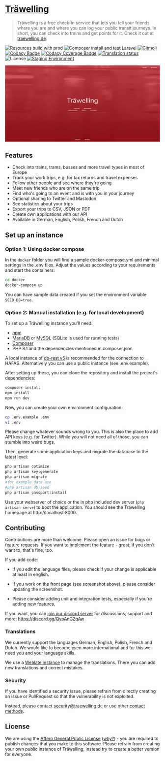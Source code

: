# [Träwelling](https://traewelling.de)

> Träwelling is a free check-in service that lets you tell your friends where you are and where you can log your public
> transit journeys. In short, you can check into trains and get points for it. 
> Check it out at [traewelling.de](https://traewelling.de).

![Resources build with `prod`](https://img.shields.io/github/actions/workflow/status/Traewelling/traewelling/nodejs-prod.yml?branch=develop&logo=github)
![Composer install and test Laravel](https://img.shields.io/github/actions/workflow/status/Traewelling/traewelling/phpunit.yml?branch=develop&label=Laravel&logo=github)
[![Gitmoji](https://img.shields.io/badge/gitmoji-%20😜%20😍-FFDD67.svg)](https://gitmoji.dev)
[![Codacy Badge](https://img.shields.io/codacy/grade/60765ceacee5494184476eae9bf27a1f)](https://app.codacy.com/gh/Traewelling/traewelling?utm_source=github.com&utm_medium=referral&utm_content=Traewelling/traewelling&utm_campaign=Badge_Grade_Dashboard)
[![Codacy Coverage Badge](https://img.shields.io/codacy/coverage/60765ceacee5494184476eae9bf27a1f)](https://www.codacy.com/gh/Traewelling/traewelling/dashboard?utm_source=github.com&utm_medium=referral&utm_content=Traewelling/traewelling&utm_campaign=Badge_Coverage)
[![Translation status](https://weblate.bubu1.eu/widgets/trawelling/-/common/svg-badge.svg)](https://weblate.bubu1.eu/engage/trawelling/)
![License](https://img.shields.io/github/license/traewelling/traewelling)
[![Staging Environment](https://img.shields.io/github/actions/workflow/status/traewelling/traewelling/staging-environment.yml?branch=develop&color=%234f46e5&label=Staging%20Environment&logo=%F0%9F%9A%80)](https://trwl-develop-environment.fly.dev)

[![Träwelling Screenshot](traewelling.jpg)](https://traewelling.de)

## Features

* Check into trains, trams, busses and more travel types in most of Europe
* Track your work trips, e.g. for tax returns and travel expenses
* Follow other people and see where they're going
* Meet new friends who are on the same trip
* Find who's going to an event and is with you in your journey
* Optional sharing to Twitter and Mastodon
* See statistics about your trips
* Export your trips to CSV, JSON or PDF
* Create own applications with our API
* Available in German, English, Polish, French and Dutch

## Set up an instance

### Option 1: Using docker compose

In the `docker` folder you will find a sample docker-compose.yml and minimal settings in the .env files. Adjust the
values according to your requirements and start the containers:

```bash
cd docker
docker-compose up
```

You can have sample data created if you set the environment variable `SEED_DB=true`.

### Option 2: Manual installation (e.g. for local development)

To set up a Träwelling instance you'll need:

* [npm](https://docs.npmjs.com/downloading-and-installing-node-js-and-npm)
* [MariaDB](https://mariadb.org/download) or [MySQL](https://www.mysql.com/de/downloads/) (SQLite is used for running
  tests)
* [Composer](https://getcomposer.org/download/)
* PHP 8.1 and the dependencies mentioned in composer.json

A local instance of [db-rest v5](https://github.com/derhuerst/db-rest/tree/5) is recommended for the connection to
HAFAS. Alternatively you can use a public instance (see .env.example).

After setting up these, you can clone the repository and install the project's dependencies:

```sh
composer install
npm install
npm run dev
```

Now, you can create your own environment configuration:

```sh
cp .env.example .env
vi .env
```

Please change whatever sounds wrong to you. This is also the place to add API keys (e.g. for Twitter).
While you will not need all of those, you can stumble into weird bugs.

Then, generate some application keys and migrate the database to the latest level:

```sh
php artisan optimize
php artisan key:generate
php artisan migrate 
#for example data use 
#php artisan db:seed
php artisan passport:install
```

Use your webserver of choice or the in php included dev server (`php artisan serve`) to boot the application. 
You should see the Träwelling homepage at http://localhost:8000.

## Contributing

Contributions are more than welcome. Please open an issue for bugs or feature requests. If you want to implement the
feature - great; if you don't want to, that's fine, too.

If you add code:

* If you edit the language files, please check if your change is applicable at least in english.

* If you work on the front page (see screenshot above), please consider updating the screenshot.

* Please consider adding unit and integration tests, especially if you're adding new features.

If you want, you can [join our discord server](https://discord.gg/QypAnG2qAw) for discussions, support and more: https://discord.gg/QypAnG2qAw

### Translations

We currently support the languages German, English, Polish, French and Dutch. We would like to become even more
international and for this we need you and your language skills.

We use a [Weblate instance](https://weblate.bubu1.eu/projects/trawelling/) to manage the translations. There you can add
new translations and correct mistakes.

### Security

If you have identified a security issue, please refrain from directly creating an issue or PullRequest so that the
vulnerability is not exploited.

Instead, please contact security@traewelling.de or use other [contact methods](https://traewelling.de/security.txt).

## License

We are using the [Affero General Public License](/LICENSE) ([why?](http://www.gnu.org/licenses/why-affero-gpl)) - you
are required to publish changes that you make to this software. Please refrain from creating your own public instance of
Träwelling, instead try to create a better version for everyone.
